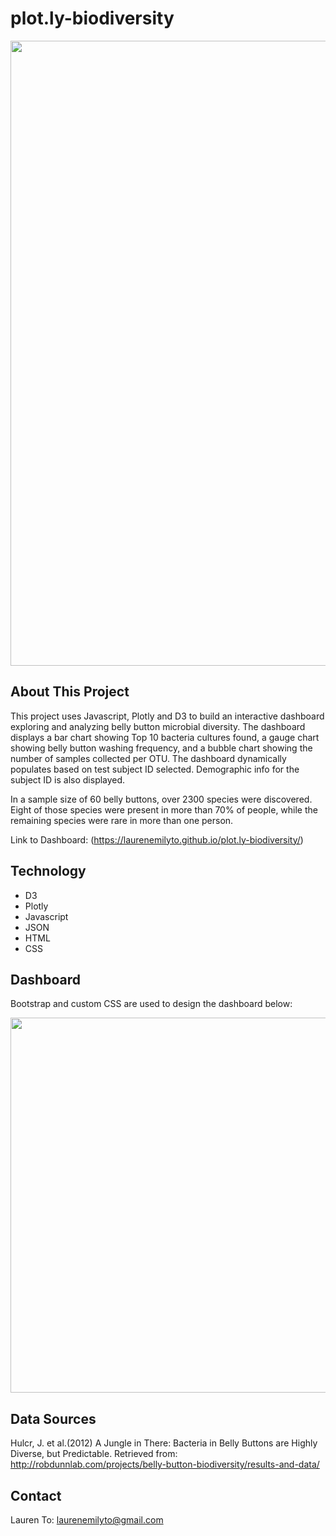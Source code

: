 # plot.ly-biodiversity
<img src="https://i.pinimg.com/originals/ce/8d/2c/ce8d2c7a4a75ffe43427631716994e30.jpg" width=1000 align=center> <br>

## About This Project
This project uses Javascript, Plotly and D3 to build an interactive dashboard exploring and analyzing belly button microbial diversity. The dashboard displays a bar chart showing Top 10 bacteria cultures found, a gauge chart showing belly button washing frequency, and a bubble chart showing the number of samples collected per OTU. The dashboard dynamically populates based on test subject ID selected. Demographic info for the subject ID is also displayed.  

In a sample size of 60 belly buttons, over 2300 species were discovered. Eight of those species were present in more than 70% of people, while the remaining species were rare in more than one person.

Link to Dashboard: (https://laurenemilyto.github.io/plot.ly-biodiversity/)

## Technology
- D3 
- Plotly
- Javascript
- JSON
- HTML
- CSS

## Dashboard
Bootstrap and custom CSS are used to design the dashboard below: 

<img src="https://i.pinimg.com/originals/eb/08/7d/eb087dd6e790e41808c54e70f1b1f458.jpg" width=600 align=center> <br>

## Data Sources
Hulcr, J. et al.(2012) A Jungle in There: Bacteria in Belly Buttons are Highly Diverse, but Predictable. Retrieved from: http://robdunnlab.com/projects/belly-button-biodiversity/results-and-data/

## Contact
Lauren To: [laurenemilyto@gmail.com](laurenemilyto@gmail.com)